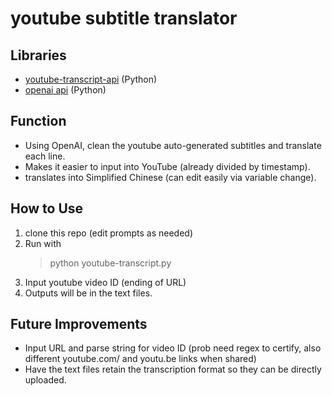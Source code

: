 # youtube subtitle translator

## Libraries
- [youtube-transcript-api](https://pypi.org/project/youtube-transcript-api/) (Python)
- [openai api](https://openai.com/blog/openai-api) (Python)

## Function
- Using OpenAI, clean the youtube auto-generated subtitles and translate each line.
- Makes it easier to input into YouTube (already divided by timestamp).
- translates into Simplified Chinese (can edit easily via variable change).

## How to Use
1. clone this repo (edit prompts as needed)
2. Run with 
    > python youtube-transcript.py
3. Input youtube video ID (ending of URL)
4. Outputs will be in the text files.

## Future Improvements
- Input URL and parse string for video ID (prob need regex to certify, also different youtube.com/ and youtu.be links when shared)
- Have the text files retain the transcription format so they can be directly uploaded.